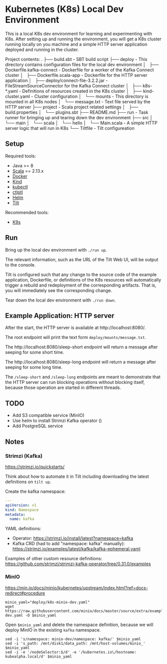 # Kubernetes (K8s) Local Dev Environment

This is a local K8s dev environment for learning and experimenting with
K8s. After setting up and running the environment, you will get a K8s cluster
running locally on you machine and a simple HTTP server application deployed
and running in the cluster.

Project contents:
.
├── build.sbt                         - SBT build script
├── deploy                            - This directory contains configuration files for the local dev environment
│   ├── Dockerfile.kafka-connect      - Dockerfile for a worker of the Kafka Connect cluster
│   ├── Dockerfile.scala-app          - Dockerfile for the HTTP server application
│   ├── deploy/connect-file-3.2.2.jar - FileStreamSourceConnector for the Kafka Connect cluster
│   ├── k8s-*.yaml                    - Definitions of resources created in the K8s cluster
│   ├── kind-cluster.yaml             - Cluster configuration
│   └── mounts                        - This directory is mounted in all K8s nodes
│       └── message.txt               - Text file served by the HTTP server
├── project                           - Scala project related settings
│   ├── build.properties
│   └── plugins.sbt
├── README.md
├── run                               - Task runner for bringing up and tearing down the dev environment
├── src
│   └── main
│       └── scala
│           └── hello
│               └── Main.scala        - A simple HTTP server logic that will run in K8s
└── Tiltfile                          - Tilt configureation

## Setup

Required tools:
* Java >= 8
* [Scala](https://get-coursier.io/docs/cli-installation) == 2.13.x
* [Docker](https://docs.docker.com/get-docker/)
* [Kind](https://kind.sigs.k8s.io/docs/user/quick-start/#installation)
* [kubectl](https://kubernetes.io/docs/tasks/tools/#kubectl)
* [ctlptl](https://github.com/tilt-dev/ctlptl#how-do-i-install-it)
* [Helm](https://helm.sh/docs/intro/install/)
* [Tilt](https://docs.tilt.dev/install.html)

Recommended tools:
* [K9s](https://github.com/derailed/k9s/releases)

## Run

Bring up the local dev environment with `./run up`. 

The relevant information, such as the URL of the Tilt Web UI, will be output to
the console. 

Tilt is configured such that any change to the source code of the example
application, Dockerfile, or definitions of the K8s resources will automatically
trigger a rebuild and redeployment of the corresponding artifacts. That is, you
will immediately see the corresponding change.

Tear down the local dev environment with `./run down`.

## Example Application: HTTP server

After the start, the HTTP server is available at http://localhost:8080/.

The root endpoint will print the text form `deploy/mounts/message.txt`.

The http://localhost:8080/sleep-short endpoint will return a message after
seeping for some short time.

The http://localhost:8080/sleep-long endpoint will return a message after
seeping for some long time.

The `/sleep-short` and `/sleep-long` endpoints are meant to demonstrate that the
HTTP server can run blocking operations without blocking itself, because those
operation are started in different threads.

## TODO

* Add S3 compatible service (MinIO)
* Use helm to install Strimzi Kafka operator ()
* Add PostgreSQL service

## Notes

### Strimzi (Kafka)

https://strimzi.io/quickstarts/

Think about how to automate it in Tilt including downloading the latest definitions on `tilt up`.

Create the kafka namespace:
``` yaml
---
apiVersion: v1
kind: Namespace
metadata:
  name: kafka

```
YAML definitions:
* Operator: https://strimzi.io/install/latest?namespace=kafka
* Kafka CRD (had to add "namespace: kafka" manually): https://strimzi.io/examples/latest/kafka/kafka-ephemeral.yaml

Examples of other custom resource definitions: https://github.com/strimzi/strimzi-kafka-operator/tree/0.31.0/examples

### MinIO

https://min.io/docs/minio/kubernetes/upstream/index.html?ref=docs-redirect#procedure

``` shell
minio_yaml="deploy/k8s-minio-dev.yaml"
wget https://raw.githubusercontent.com/minio/docs/master/source/extra/examples/minio-dev.yaml -O $minio_yaml
```

Open `$minio_yaml` and delete the namespace definition, because we will deploy MinIO in the
existing `kafka` namespace.

``` shell
sed -i 's/namespace: minio-dev/namespace: kafka/' $minio_yaml
sed -i 's_path: /mnt/disk1/data_path: /mnt/host-volumes/minio_' $minio_yaml
sed -i -e '/nodeSelector:$/d' -e '/kubernetes.io\/hostname: kubealpha.local/d' $minio_yaml
```
